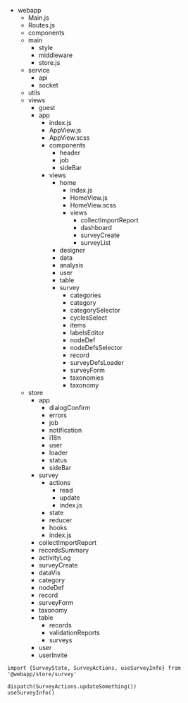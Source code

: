 - webapp
    - Main.js
    - Routes.js
    - components
    - main
        - style
        - middleware
        - store.js
    - service
        - api
        - socket
    - utils
    - views
        - guest
        - app
            - index.js
            - AppView.js
            - AppView.scss
            - components
                - header
                - job
                - sideBar
            - views
                - home
                    - index.js
                    - HomeView.js
                    - HomeView.scss
                    - views
                        - collectImportReport
                        - dashboard
                        - surveyCreate
                        - surveyList
                - designer
                - data
                - analysis
                - user
                - table
                - survey
                    - categories
                    - category
                    - categorySelector
                    - cyclesSelect
                    - items
                    - labelsEditor
                    - nodeDef
                    - nodeDefsSelector
                    - record
                    - surveyDefsLoader
                    - surveyForm
                    - taxonomies
                    - taxonomy
    - store
        - app
            - dialogConfirm
            - errors
            - job
            - notification
            - i18n
            - user
            - loader
            - status
            - sideBar
        - survey
            - actions
                - read
                - update
                - index.js
            - state
            - reducer
            - hooks
            - index.js
        - collectImportReport
        - recordsSummary
        - activityLog
        - surveyCreate
        - dataVis
        - category
        - nodeDef
        - record
        - surveyForm
        - taxonomy
        - table
            - records
            - validationReports
            - surveys
        - user
        - userInvite

```
import {SurveyState, SurveyActions, useSurveyInfo} from '@webapp/store/survey'

dispatch(SurveyActions.updateSomething())
useSurveyInfo()
```
